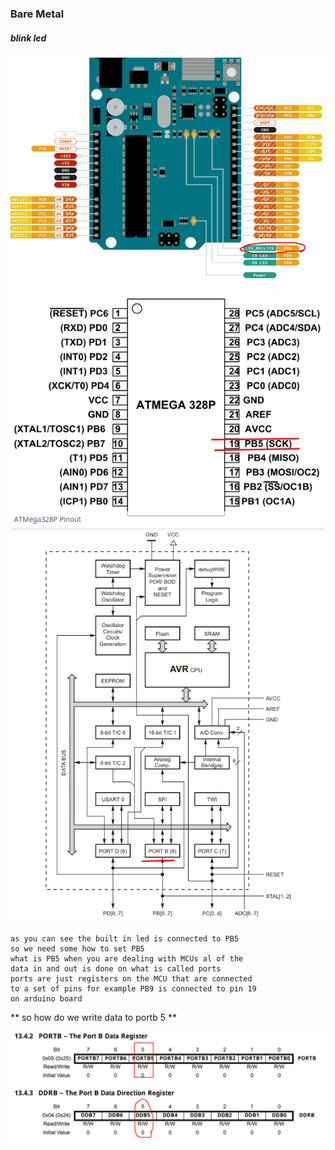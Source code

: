### Bare Metal

##### blink led

![](./pics/arduino_mcu_architecture.png)
![](./pics/atmega_pinout.png)
![](pics/atmega_block_diagram.png)

```
as you can see the built in led is connected to PB5
so we need some how to set PB5
what is PB5 when you are dealing with MCUs al of the
data in and out is done on what is called ports
ports are just registers on the MCU that are connected
to a set of pins for example PB9 is connected to pin 19
on arduino board
```

** so how do we write data to portb 5 **

![](./pics/portb_config.png)
